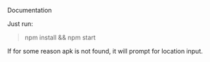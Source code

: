 Documentation

Just run:
>npm install && npm start

If for some reason apk is not found, it will prompt for location input.
